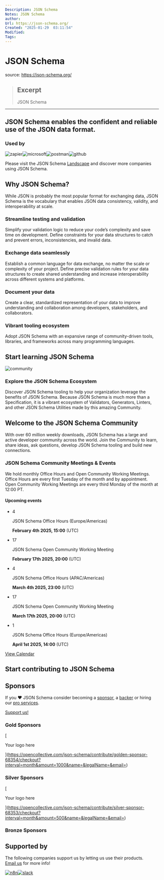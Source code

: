 ```yaml
---
Description: JSON Schema
Notes: JSON Schema
author: 
Url: https://json-schema.org/
Created: "2025-01-29  03:11:54"
Modified: 
Tags:
---
```


# JSON Schema

source: https://json-schema.org/

> ## Excerpt
> JSON Schema

---
## JSON Schema enables the confident and reliable use of the JSON data format.

### Used by

![zapier](https://json-schema.org/img/logos/usedby/zapier-logo_white.png)![microsoft](https://json-schema.org/img/logos/usedby/microsoft-white.png)![postman](https://json-schema.org/img/logos/usedby/postman-white.png)![github](https://json-schema.org/img/logos/usedby/github-white.png)

Please visit the JSON Schema [Landscape](https://landscape.json-schema.org/) and discover more companies using JSON Schema.

## Why JSON Schema?

While JSON is probably the most popular format for exchanging data, JSON Schema is the vocabulary that enables JSON data consistency, validity, and interoperability at scale.

### Streamline testing and validation

Simplify your validation logic to reduce your code’s complexity and save time on development. Define constraints for your data structures to catch and prevent errors, inconsistencies, and invalid data.

### Exchange data seamlessly

Establish a common language for data exchange, no matter the scale or complexity of your project. Define precise validation rules for your data structures to create shared understanding and increase interoperability across different systems and platforms.

### Document your data

Create a clear, standardized representation of your data to improve understanding and collaboration among developers, stakeholders, and collaborators.

### Vibrant tooling ecosystem

Adopt JSON Schema with an expansive range of community-driven tools, libraries, and frameworks across many programming languages.

## Start learning JSON Schema

![community](https://json-schema.org/img/home-page/community-illustration.svg)

### Explore the JSON Schema Ecosystem

Discover JSON Schema tooling to help your organization leverage the benefits of JSON Schema. Because JSON Schema is much more than a Specification, it is a vibrant ecosystem of Validators, Generators, Linters, and other JSON Schema Utilities made by this amazing Community.

## Welcome to the JSON Schema Community

With over 60 million weekly downloads, JSON Schema has a large and active developer community across the world. Join the Community to learn, share ideas, ask questions, develop JSON Schema tooling and build new connections.

### JSON Schema Community Meetings & Events

We hold monthly Office Hours and Open Community Working Meetings. Office Hours are every first Tuesday of the month and by appointment. Open Community Working Meetings are every third Monday of the month at 12:00 PT.

#### Upcoming events

-   4
    
    JSON Schema Office Hours (Europe/Americas)
    
    **February 4th 2025, 15:00** (UTC)
    
-   17
    
    JSON Schema Open Community Working Meeting
    
    **February 17th 2025, 20:00** (UTC)
    
-   4
    
    JSON Schema Office Hours (APAC/Americas)
    
    **March 4th 2025, 23:00** (UTC)
    
-   17
    
    JSON Schema Open Community Working Meeting
    
    **March 17th 2025, 20:00** (UTC)
    
-   1
    
    JSON Schema Office Hours (Europe/Americas)
    
    **April 1st 2025, 14:00** (UTC)
    

[View Calendar](https://calendar.google.com/calendar/embed?src=json.schema.community%40gmail.com&ctz=Europe%2FLondon)

## Start contributing to JSON Schema

## Sponsors

If you ❤️ JSON Schema consider becoming a [sponsor](https://json-schema.org/overview/sponsors), a [backer](https://json-schema.org/overview/sponsors#benefits-of-being-an-individual-backer) or hiring our [pro services](https://json-schema.org/pro-help).

[Support us!](https://opencollective.com/json-schema)

### Gold Sponsors

[

Your logo here

](https://opencollective.com/json-schema/contribute/golden-sponsor-68354/checkout?interval=month&amount=1000&name=&legalName=&email=)

### Silver Sponsors

[

Your logo here

](https://opencollective.com/json-schema/contribute/silver-sponsor-68353/checkout?interval=month&amount=500&name=&legalName=&email=)

### Bronze Sponsors

## Supported by

The following companies support us by letting us use their products.  
[Email us](mailto:info@json-schema.org) for more info!

[![n8n](https://json-schema.org/img/logos/dark-mode/common-room_white.svg)](https://www.commonroom.io/)[![slack](https://json-schema.org/img/logos/dark-mode/slack_white.svg)](https://json-schema.org/slack)

